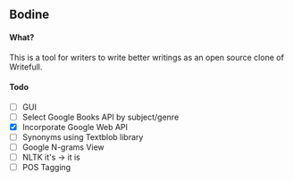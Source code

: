 Bodine
-----

#### What?
This is a tool for writers to write better writings as an open source clone of Writefull.

#### Todo
- [ ] GUI
- [ ] Select Google Books API by subject/genre
- [x] Incorporate Google Web API
- [ ] Synonyms using Textblob library
- [ ] Google N-grams View
- [ ] NLTK it's -> it is
- [ ] POS Tagging

